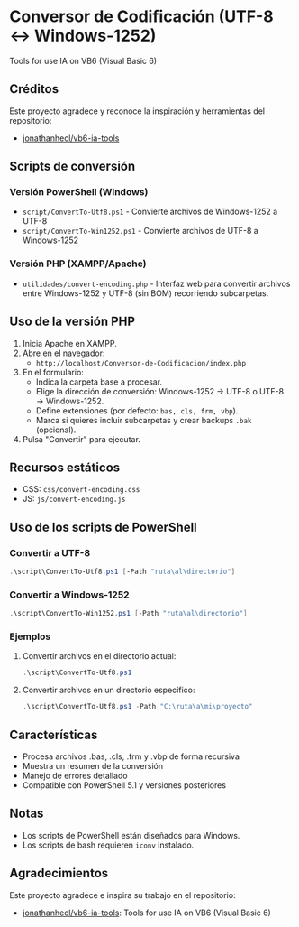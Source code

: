 # Conversor de Codificación (UTF-8 ↔ Windows-1252)

Tools for use IA on VB6 (Visual Basic 6)

## Créditos

Este proyecto agradece y reconoce la inspiración y herramientas del repositorio:

- [jonathanhecl/vb6-ia-tools](https://github.com/jonathanhecl/vb6-ia-tools)

## Scripts de conversión

### Versión PowerShell (Windows)

- `script/ConvertTo-Utf8.ps1` - Convierte archivos de Windows-1252 a UTF-8
- `script/ConvertTo-Win1252.ps1` - Convierte archivos de UTF-8 a Windows-1252

### Versión PHP (XAMPP/Apache)

- `utilidades/convert-encoding.php` - Interfaz web para convertir archivos entre Windows-1252 y UTF-8 (sin BOM) recorriendo subcarpetas.

## Uso de la versión PHP

1. Inicia Apache en XAMPP.
2. Abre en el navegador:
   - `http://localhost/Conversor-de-Codificacion/index.php`
3. En el formulario:
   - Indica la carpeta base a procesar.
   - Elige la dirección de conversión: Windows-1252 → UTF-8 o UTF-8 → Windows-1252.
   - Define extensiones (por defecto: `bas, cls, frm, vbp`).
   - Marca si quieres incluir subcarpetas y crear backups `.bak` (opcional).
4. Pulsa "Convertir" para ejecutar.

## Recursos estáticos

- CSS: `css/convert-encoding.css`
- JS: `js/convert-encoding.js`

## Uso de los scripts de PowerShell

### Convertir a UTF-8

```powershell
.\script\ConvertTo-Utf8.ps1 [-Path "ruta\al\directorio"]
```

### Convertir a Windows-1252

```powershell
.\script\ConvertTo-Win1252.ps1 [-Path "ruta\al\directorio"]
```

### Ejemplos

1. Convertir archivos en el directorio actual:

   ```powershell
   .\script\ConvertTo-Utf8.ps1
   ```

2. Convertir archivos en un directorio específico:

   ```powershell
   .\script\ConvertTo-Utf8.ps1 -Path "C:\ruta\a\mi\proyecto"
   ```

## Características

- Procesa archivos .bas, .cls, .frm y .vbp de forma recursiva
- Muestra un resumen de la conversión
- Manejo de errores detallado
- Compatible con PowerShell 5.1 y versiones posteriores

## Notas

- Los scripts de PowerShell están diseñados para Windows.
- Los scripts de bash requieren `iconv` instalado.

## Agradecimientos

Este proyecto agradece e inspira su trabajo en el repositorio:

- [jonathanhecl/vb6-ia-tools](https://github.com/jonathanhecl/vb6-ia-tools): Tools for use IA on VB6 (Visual Basic 6)
